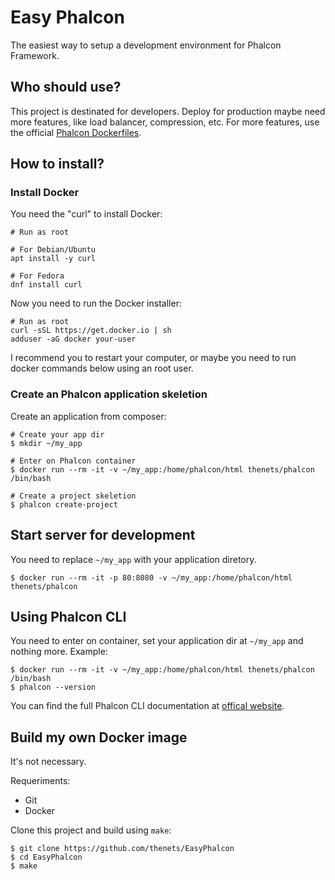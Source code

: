 # Easy Phalcon
The easiest way to setup a development environment for Phalcon Framework.

## Who should use?
This project is destinated for developers. Deploy for production maybe need more features, like load balancer, compression, etc.
For more features, use the official [Phalcon Dockerfiles](https://github.com/phalcon/dockerfiles).

## How to install?

### Install Docker
You need the "curl" to install Docker:
```
# Run as root

# For Debian/Ubuntu
apt install -y curl

# For Fedora
dnf install curl
```

Now you need to run the Docker installer:
```
# Run as root
curl -sSL https://get.docker.io | sh
adduser -aG docker your-user
```

I recommend you to restart your computer, or maybe you need to run docker commands below using an root user.


### Create an Phalcon application skeletion
Create an application from composer:
```
# Create your app dir
$ mkdir ~/my_app

# Enter on Phalcon container
$ docker run --rm -it -v ~/my_app:/home/phalcon/html thenets/phalcon /bin/bash

# Create a project skeletion
$ phalcon create-project
```

## Start server for development

You need to replace `~/my_app` with your application diretory.
```
$ docker run --rm -it -p 80:8080 -v ~/my_app:/home/phalcon/html thenets/phalcon
```

## Using Phalcon CLI

You need to enter on container, set your application dir at `~/my_app` and nothing more. Example:
```
$ docker run --rm -it -v ~/my_app:/home/phalcon/html thenets/phalcon /bin/bash
$ phalcon --version
```

You can find the full Phalcon CLI documentation at [offical website](https://olddocs.phalconphp.com/en/3.0.0/reference/cli.html).


## Build my own Docker image
It's not necessary.

Requeriments:
- Git
- Docker

Clone this project and build using `make`:

```
$ git clone https://github.com/thenets/EasyPhalcon
$ cd EasyPhalcon
$ make
```
